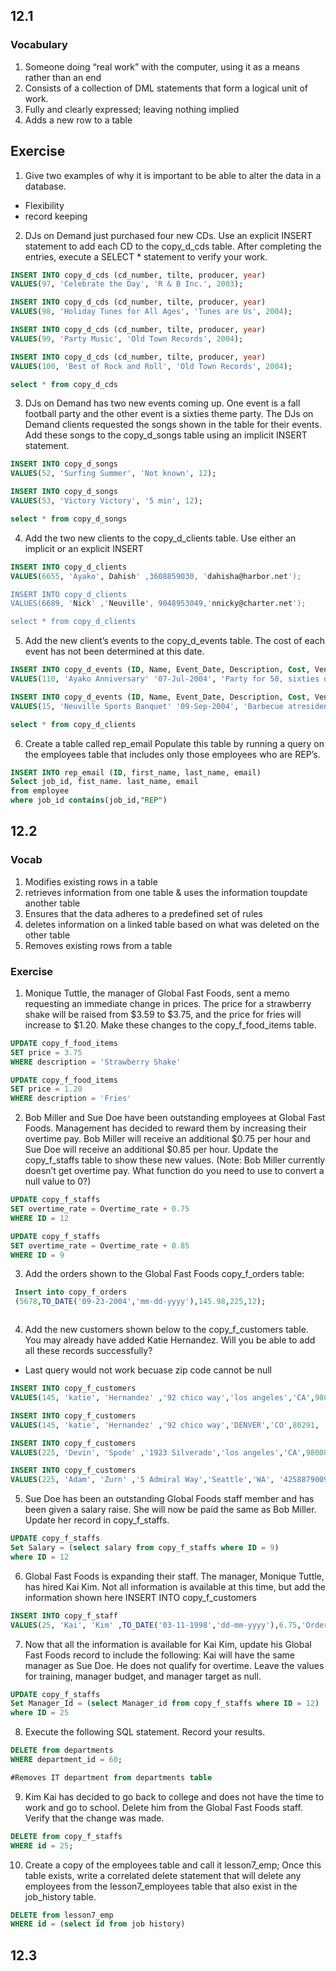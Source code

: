 ## 12.1


### Vocabulary

1. Someone doing “real work” with the computer, using it as a means rather than an end
2. Consists of a collection of DML statements that form a logical unit of work.
3. Fully and clearly expressed; leaving nothing implied
4. Adds a new row to a table

## Exercise 

1. Give two examples of why it is important to be able to alter the data in a database.
  - Flexibility
  - record keeping
2. DJs on Demand just purchased four new CDs. Use an explicit INSERT statement to add each CD
to the copy_d_cds table. After completing the entries, execute a SELECT * statement to verify
your work.
```sql
INSERT INTO copy_d_cds (cd_number, tilte, producer, year)
VALUES(97, 'Celebrate the Day', 'R & B Inc.', 2003);

INSERT INTO copy_d_cds (cd_number, tilte, producer, year)
VALUES(98, 'Holiday Tunes for All Ages', 'Tunes are Us', 2004);

INSERT INTO copy_d_cds (cd_number, tilte, producer, year)
VALUES(99, 'Party Music', 'Old Town Records', 2004);

INSERT INTO copy_d_cds (cd_number, tilte, producer, year)
VALUES(100, 'Best of Rock and Roll', 'Old Town Records', 2004);

select * from copy_d_cds
```


3. DJs on Demand has two new events coming up. One event is a fall football party and the other
event is a sixties theme party. The DJs on Demand clients requested the songs shown in the table
for their events. Add these songs to the copy_d_songs table using an implicit INSERT statement.

```sql
INSERT INTO copy_d_songs
VALUES(52, 'Surfing Summer', 'Not known', 12);

INSERT INTO copy_d_songs 
VALUES(53, 'Victory Victory', '5 min', 12);

select * from copy_d_songs
```
4. Add the two new clients to the copy_d_clients table. Use either an implicit or an explicit INSERT

```sql
INSERT INTO copy_d_clients
VALUES(6655, 'Ayako', Dahish' ,3608859030, 'dahisha@harbor.net');

INSERT INTO copy_d_clients
VALUES(6689, 'Nick' ,'Neuville', 9048953049,'nnicky@charter.net');

select * from copy_d_clients
```

5. Add the new client’s events to the copy_d_events table. The cost of each event has not been
determined at this date.

```sql
INSERT INTO copy_d_events (ID, Name, Event_Date, Description, Cost, Venue_IDPackage_Code, Theme_Code, Client_Number)
VALUES(110, 'Ayako Anniversary' '07-Jul-2004', 'Party for 50, sixties dress, decorations', 245, 79, 240, 6655);

INSERT INTO copy_d_events (ID, Name, Event_Date, Description, Cost, Venue_IDPackage_Code, Theme_Code, Client_Number)
VALUES(15, 'Neuville Sports Banquet' '09-Sep-2004', 'Barbecue atresidence,collegealumni, 100 people', 315, 87, 340, 6689);

select * from copy_d_clients
```

6. Create a table called rep_email Populate this table by running a query on the employees table that includes only those employees
who are REP’s.

```sql
INSERT INTO rep_email (ID, first_name, last_name, email)
Select job_id, fist_name. last_name, email
from employee
where job_id contains(job_id,"REP")
```

## 12.2 


### Vocab

1. Modifies existing rows in a table
2. retrieves information from one table & uses the information toupdate another table
3. Ensures that the data adheres to a predefined set of rules
4. deletes information on a linked table based on what was deleted on the other table
5. Removes existing rows from a table

### Exercise

1. Monique Tuttle, the manager of Global Fast Foods, sent a memo requesting an immediate change
in prices. The price for a strawberry shake will be raised from $3.59 to $3.75, and the price for
fries will increase to $1.20. Make these changes to the copy_f_food_items table.

```sql
UPDATE copy_f_food_items 
SET price = 3.75
WHERE description = 'Strawberry Shake'

UPDATE copy_f_food_items 
SET price = 1.20
WHERE description = 'Fries'
```
2. Bob Miller and Sue Doe have been outstanding employees at Global Fast Foods. Management
has decided to reward them by increasing their overtime pay. Bob Miller will receive an additional
$0.75 per hour and Sue Doe will receive an additional $0.85 per hour. Update the copy_f_staffs
table to show these new values. (Note: Bob Miller currently doesn’t get overtime pay. What
function do you need to use to convert a null value to 0?)

```sql
UPDATE copy_f_staffs
SET overtime_rate = Overtime_rate + 0.75
WHERE ID = 12 

UPDATE copy_f_staffs
SET overtime_rate = Overtime_rate + 0.85
WHERE ID = 9 
```

3. Add the orders shown to the Global Fast Foods copy_f_orders table:

```sql
 Insert into copy_f_orders
 (5678,TO_DATE('09-23-2004','mm-dd-yyyy'),145.98,225,12);



```
4. Add the new customers shown below to the copy_f_customers table. You may already have
added Katie Hernandez. Will you be able to add all these records successfully?
- Last query would not work becuase zip code cannot be null
```sql
INSERT INTO copy_f_customers
VALUES(145, 'katie', 'Hernandez' ,'92 chico way','los angeles','CA',98008, '8586667641');

INSERT INTO copy_f_customers
VALUES(145, 'katie', 'Hernandez' ,'92 chico way','DENVER','CO',80291, '7193343523');

INSERT INTO copy_f_customers
VALUES(225, 'Devin', 'Spode' ,'1923 Silverado','los angeles','CA',98008, '8586667641');

INSERT INTO copy_f_customers
VALUES(225, 'Adam', 'Zurn' ,'5 Admiral Way','Seattle','WA', '4258879009');
```

5. Sue Doe has been an outstanding Global Foods staff member and has been given a salary raise.
She will now be paid the same as Bob Miller. Update her record in copy_f_staffs.
```sql
UPDATE copy_f_staffs
Set Salary = (select salary from copy_f_staffs where ID = 9)
where ID = 12
```

6. Global Fast Foods is expanding their staff. The manager, Monique Tuttle, has hired Kai Kim. Not
all information is available at this time, but add the information shown here
INSERT INTO copy_f_customers
```sql
INSERT INTO copy_f_staff
VALUES(25, 'Kai', 'Kim' ,TO_DATE('03-11-1998','dd-mm-yyyy'),6.75,'Order taker');
```

7. Now that all the information is available for Kai Kim, update his Global Fast Foods record to
include the following: Kai will have the same manager as Sue Doe. He does not qualify for
overtime. Leave the values for training, manager budget, and manager target as null.
```sql
UPDATE copy_f_staffs
Set Manager_Id = (select Manager_id from copy_f_staffs where ID = 12)
where ID = 25
```
8. Execute the following SQL statement. Record your results.
```sql
DELETE from departments
WHERE department_id = 60;

#Removes IT department from departments table 
```

9. Kim Kai has decided to go back to college and does not have the time to work and go to school.
Delete him from the Global Fast Foods staff. Verify that the change was made.

```sql
DELETE from copy_f_staffs
WHERE id = 25;
```
10. Create a copy of the employees table and call it lesson7_emp;
Once this table exists, write a correlated delete statement that will delete any employees from the
lesson7_employees table that also exist in the job_history table.

```sql
DELETE from lesson7_emp
WHERE id = (select id from job history)
```
## 12.3









